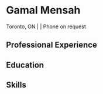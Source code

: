 # Gamal Mensah
Toronto, ON |  | Phone on request

## Professional Experience
## Education

## Skills
